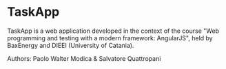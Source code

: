 # TaskApp
TaskApp is a web application developed in the context of the course "Web programming and testing with a modern framework: AngularJS", held by BaxEnergy and DIEEI (University of Catania).

Authors: Paolo Walter Modica & Salvatore Quattropani
